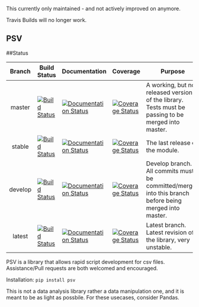 This currently only maintained - and not actively improved on anymore.

Travis Builds will no longer work. 

PSV
----

##Status

|  Branch | Build Status                                                                                                 | Documentation                                                                                                                              | Coverage                                                                                                                                               | Purpose                                                                                                |
|:-------:|--------------------------------------------------------------------------------------------------------------|--------------------------------------------------------------------------------------------------------------------------------------------|--------------------------------------------------------------------------------------------------------------------------------------------------------|--------------------------------------------------------------------------------------------------------|
| master  | [![Build Status](https://travis-ci.org/DolphDev/PSV.svg?branch=master)](https://travis-ci.org/DolphDev/PSV)  | [![Documentation Status](https://readthedocs.org/projects/psv/badge/?version=master)](http://psv.readthedocs.io/en/latest/?badge=master)   | [![Coverage Status](https://coveralls.io/repos/github/DolphDev/PSV/badge.svg?branch=master)](https://coveralls.io/github/DolphDev/PSV?branch=master)   | A working, but not released version of the library. Tests must be passing to be merged into master.    |
| stable  | [![Build Status](https://travis-ci.org/DolphDev/PSV.svg?branch=stable)](https://travis-ci.org/DolphDev/PSV)  | [![Documentation Status](https://readthedocs.org/projects/psv/badge/?version=stable)](http://psv.readthedocs.io/en/latest/?badge=stable)   | [![Coverage Status](https://coveralls.io/repos/github/DolphDev/PSV/badge.svg?branch=stable)](https://coveralls.io/github/DolphDev/PSV?branch=stable)   | The last release of the module.                                                                        |
| develop | [![Build Status](https://travis-ci.org/DolphDev/PSV.svg?branch=develop)](https://travis-ci.org/DolphDev/PSV) | [![Documentation Status](https://readthedocs.org/projects/psv/badge/?version=develop)](http://psv.readthedocs.io/en/latest/?badge=develop) | [![Coverage Status](https://coveralls.io/repos/github/DolphDev/PSV/badge.svg?branch=develop)](https://coveralls.io/github/DolphDev/PSV?branch=develop) | Develop branch. All commits must be committed/merged into this branch before being merged into master. |
| latest | [![Build Status](https://travis-ci.org/DolphDev/PSV.svg?branch=latest)](https://travis-ci.org/DolphDev/PSV) | [![Documentation Status](https://readthedocs.org/projects/psv/badge/?version=latest)](http://psv.readthedocs.io/en/latest/?badge=latest) | [![Coverage Status](https://coveralls.io/repos/github/DolphDev/PSV/badge.svg?branch=latest)](https://coveralls.io/github/DolphDev/PSV?branch=latest) | Latest branch. Latest revision of the library, very unstable. |

PSV is a library that allows rapid script development for csv files. Assistance/Pull requests are both welcomed and encouraged.

Installation: `pip install psv`

This is not a data analysis library rather a data manipulation one, and it is meant to be as light as possbile. For these usecases, consider Pandas. 
